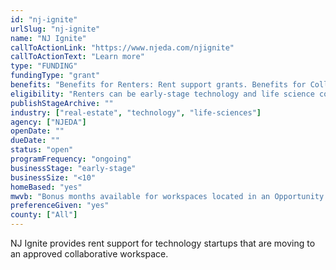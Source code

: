 ```yaml
---
id: "nj-ignite"
urlSlug: "nj-ignite"
name: "NJ Ignite"
callToActionLink: "https://www.njeda.com/njignite"
callToActionText: "Learn more"
type: "FUNDING"
fundingType: "grant"
benefits: "Benefits for Renters: Rent support grants. Benefits for Collaborative Workspaces: A tenant attraction tool."
eligibility: "Renters can be early-stage technology and life science companies in New Jersey with 10 or fewer employees and less than $1 million in trailing 12 months gross sales from date of application submission. Collaborative workplaces can be entities with a minimum of 5 unique paying tenants over the last 2 years. Renters and collaborative workplaces must apply together."
publishStageArchive: ""
industry: ["real-estate", "technology", "life-sciences"]
agency: ["NJEDA"]
openDate: ""
dueDate: ""
status: "open"
programFrequency: "ongoing"
businessStage: "early-stage"
businessSize: "<10"
homeBased: "yes"
mwvb: "Bonus months available for workspaces located in an Opportunity Zone, affiliated with a hospital system or New Jersey university, or is recently established. Also, for  registered MWBE companies or a foreign company’s first location in the US."
preferenceGiven: "yes"
county: ["All"]
---
```


NJ Ignite provides rent support for technology startups that are moving to an approved collaborative workspace.

